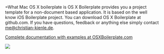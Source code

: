 =What Mac OS X boilerplate is 
OS X Boilerplate provides you a project template for a non-document based application. It is based on the well know iOS Boilerplate project. You can download OS X Boilerplate at github.com. If you have questions, feedback or anything else simply contact me@christian-kienle.de.

[Complete documentation with examples at OSXBoilerplate.com](http://osxboilerplate.com/ "Complete documentation with examples at http://osxboilerplate.com/") 

<img src="http://osxboilerplate.com/Images/Application.png" />